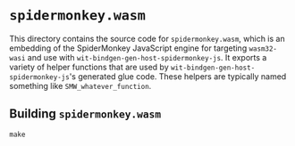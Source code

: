 # `spidermonkey.wasm`

This directory contains the source code for `spidermonkey.wasm`, which is an
embedding of the SpiderMonkey JavaScript engine for targeting `wasm32-wasi` and
use with `wit-bindgen-gen-host-spidermonkey-js`. It exports a variety of helper
functions that are used by `wit-bindgen-gen-host-spidermonkey-js`'s generated glue
code. These helpers are typically named something like `SMW_whatever_function`.

## Building `spidermonkey.wasm`

```
make
```
